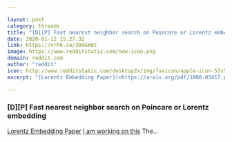 ```yaml
---

layout: post
category: threads
title: "[D][P] Fast nearest neighbor search on Poincare or Lorentz embedding"
date: 2020-01-12 15:27:32
link: https://vrhk.co/30dGm8t
image: https://www.redditstatic.com/new-icon.png
domain: reddit.com
author: "reddit"
icon: http://www.redditstatic.com/desktop2x/img/favicon/apple-icon-57x57.png
excerpt: "[Lorentz Embedding Paper](<https://arxiv.org/pdf/1806.03417.pdf>) [I am working on this](<https://gitlab.com/dchatterjee172/LorrentzEmbedding>) The..."

---
```


### [D][P] Fast nearest neighbor search on Poincare or Lorentz embedding

[Lorentz Embedding Paper](<https://arxiv.org/pdf/1806.03417.pdf>) [I am working on this](<https://gitlab.com/dchatterjee172/LorrentzEmbedding>) The...